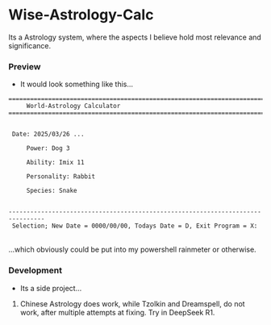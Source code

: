 # Wise-Astrology-Calc
Its a Astrology system, where the aspects I believe hold most relevance and significance.

### Preview
- It would look something like this...
```
================================================================================
     World-Astrology Calculator
================================================================================


 Date: 2025/03/26 ...

     Power: Dog 3

     Ability: Imix 11

     Personality: Rabbit

     Species: Snake


--------------------------------------------------------------------------------
 Selection; New Date = 0000/00/00, Todays Date = D, Exit Program = X:

```
<br>...which obviously could be put into my powershell rainmeter or otherwise.

### Development
- Its a side project...
1. Chinese Astrology does work, while Tzolkin and Dreamspell, do not work, after multiple attempts at fixing. Try in DeepSeek R1.
